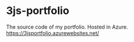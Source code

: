 # 3js-portfolio

The source code of my portfolio. Hosted in Azure.
https://3jsportfolio.azurewebsites.net/
